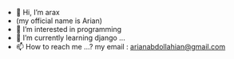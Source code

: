 - 👋 Hi, I’m arax
- (my official name is Arian)
- 👀 I’m interested in programming
- 🌱 I’m currently learning django ...
- 📫 How to reach me ...? my email : arianabdollahian@gmail.com

<!---
arianabdollahian/arianabdollahian is a ✨ special ✨ repository because its `README.md` (this file) appears on your GitHub profile.
You can click the Preview link to take a look at your changes.
--->
